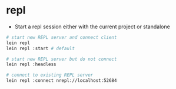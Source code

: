 # repl

- Start a repl session either with the current project or standalone

```sh
# start new REPL server and connect client
lein repl
lein repl :start # default

# start new REPL server but do not connect
lein repl :headless

# connect to existing REPL server
lein repl :connect nrepl://localhost:52684
```

